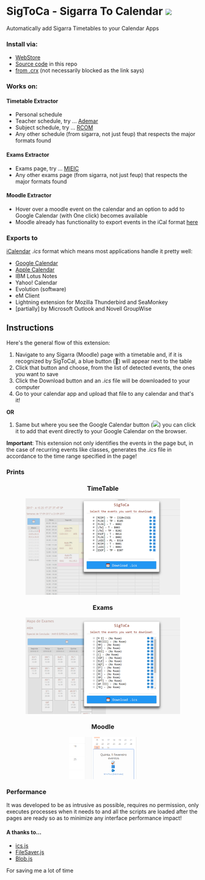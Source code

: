 # SigToCa - Sigarra To Calendar ![](https://github.com/msramalho/SigToCa/blob/master/icons/icon.png)
Automatically add Sigarra Timetables to your Calendar Apps

### Install via:
 - [WebStore]()
 - [Source code](https://developer.chrome.com/extensions/getstarted#unpacked) in this repo
 - [from .crx](https://www.wikihow.com/Add-Blocked-Extensions-in-Google-Chrome) (not necessarily blocked as the link says)

### Works on:

#### Timetable Extractor
 - Personal schedule
 - Teacher schedule, try ... [Ademar](https://sigarra.up.pt/feup/pt/hor_geral.docentes_view?pv_doc_codigo=231081)
 - Subject schedule, try ... [RCOM](https://sigarra.up.pt/feup/pt/hor_geral.ucurr_view?pv_ocorrencia_id=399898)
 - Any other schedule (from sigarra, not just feup) that respects the major formats found

#### Exams Extractor
 - Exams page, try ... [MIEIC](https://sigarra.up.pt/feup/pt/exa_geral.mapa_de_exames?p_curso_id=741)
 - Any other exams page (from sigarra, not just feup) that respects the major formats found

#### Moodle Extractor
 - Hover over a moodle event on the calendar and an option to add to Google Calendar (with One click) becomes available
 - Moodle already has functionality to export events in the iCal format [here](https://moodle.up.pt/calendar/export.php)


### Exports to
[iCalendar](https://en.wikipedia.org/wiki/ICalendar) *.ics* format which means most applications handle it pretty well:
 - [Google Calendar](https://support.google.com/calendar/answer/37118?hl=en)
 - [Apple Calendar](https://support.apple.com/guide/calendar/import-or-export-calendars-icl1023/mac)
 - IBM Lotus Notes
 - Yahoo! Calendar
 - Evolution (software)
 - eM Client
 - Lightning extension for Mozilla Thunderbird and SeaMonkey
 - [partially] by Microsoft Outlook and Novell GroupWise

## Instructions
Here's the general flow of this extension:
 1. Navigate to any Sigarra (Moodle) page with a timetable and, if it is recognized by SigToCal, a blue button (📆) will appear next to the table 
 2. Click that button and choose, from the list of detected events, the ones you want to save
 3. Click the Download button and an *.ics* file will be downloaded to your computer
 4. Go to your calendar app and upload that file to any calendar and that's it!

**OR**
 1. Same but where you see the Google Calendar button (<img src="https://github.com/msramalho/SigToCa/blob/master/icons/gcalendar.png" width="24"/>) you can click it to add that event directly to your Google Calendar on the browser.
 
 
**Important**: This extension not only identifies the events in the page but, in the case of recurring events like classes, generates the *.ics* file in accordance to the time range specified in the page!

### Prints

<h3 align="center">TimeTable</h3>
<p align="center">
 <img  align="center" src="https://github.com/msramalho/SigToCa/blob/master/extra/imgs/print_timetable_01.png" width="80%" height="80%">
</p>

<h3 align="center">Exams</h3>
<p align="center">
 <img  align="center" src="https://github.com/msramalho/SigToCa/blob/master/extra/imgs/print_exames_01.png" width="80%" height="80%">
</p>


<h3 align="center">Moodle</h3>
<p align="center">
 <img align="center" src="https://github.com/msramalho/SigToCa/blob/master/extra/imgs/print_moodle_01.png" width="35%" height="35%">
</p>


### Performance
It was developed to be as intrusive as possible, requires no permission, only executes processes when it needs to and all the scripts are loaded after the pages are ready so as to minimize any interface performance impact!


#### A thanks to...
 - [ics.js](https://github.com/nwcell/ics.js)
 - [FileSaver.js](https://github.com/eligrey/FileSaver.js)
 - [Blob.js](https://github.com/eligrey/Blob.js)

For saving me a lot of time
